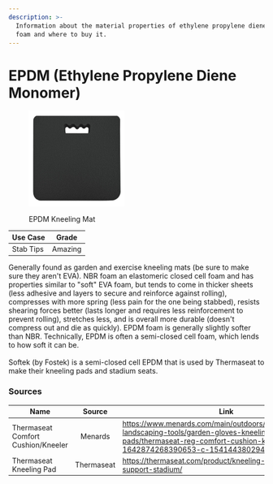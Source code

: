 ```yaml
---
description: >-
  Information about the material properties of ethylene propylene diene monomer
  foam and where to buy it.
---
```


# EPDM (Ethylene Propylene Diene Monomer)

<div align="left" data-full-width="false"><figure><img src="../../../../../.gitbook/assets/image (1) (1).png" alt="EPDM Kneeling Mat" width="188"><figcaption><p>EPDM Kneeling Mat</p></figcaption></figure></div>

| Use Case  | Grade   |
| --------- | ------- |
| Stab Tips | Amazing |

Generally found as garden and exercise kneeling mats (be sure to make sure they aren't EVA). NBR foam an elastomeric closed cell foam and has properties similar to "soft" EVA foam, but tends to come in thicker sheets (less adhesive and layers to secure and reinforce against rolling), compresses with more spring (less pain for the one being stabbed), resists shearing forces better (lasts longer and requires less reinforcement to prevent rolling), stretches less, and is overall more durable (doesn't compress out and die as quickly). EPDM foam is generally slightly softer than NBR. Technically, EPDM is often a semi-closed cell foam, which lends to how soft it can be. \
\
Softek (by Fostek) is a semi-closed cell EPDM that is used by Thermaseat to make their kneeling pads and stadium seats.

### Sources

<table data-header-hidden><thead><tr><th width="237">Name</th><th width="132" align="center">Source</th><th>Link</th></tr></thead><tbody><tr><td>Thermaseat Comfort Cushion/Kneeler</td><td align="center">Menards</td><td><a href="https://www.menards.com/main/outdoors/gardening/garden-landscaping-tools/garden-gloves-kneeling-pads/thermaseat-reg-comfort-cushion-kneeler/5865/p-1642874268390653-c-1541443802945.htm">https://www.menards.com/main/outdoors/gardening/garden-landscaping-tools/garden-gloves-kneeling-pads/thermaseat-reg-comfort-cushion-kneeler/5865/p-1642874268390653-c-1541443802945.htm</a></td></tr><tr><td>Thermaseat Kneeling Pad</td><td align="center">Thermaseat</td><td><a href="https://thermaseat.com/product/kneeling-pad-cushioned-support-stadium/">https://thermaseat.com/product/kneeling-pad-cushioned-support-stadium/</a></td></tr></tbody></table>
